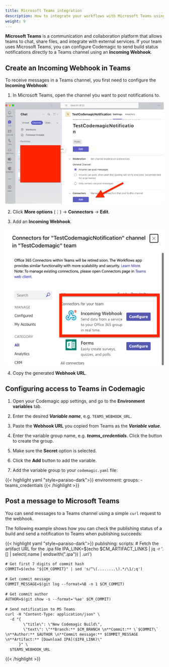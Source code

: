 ```yaml
---
title: Microsoft Teams integration
description: How to integrate your workflows with Microsoft Teams using codemagic.yaml
weight: 9
---
```


**Microsoft Teams** is a communication and collaboration platform that allows teams to chat, share files, and integrate with external services. If your team uses Microsoft Teams, you can configure Codemagic to send build status notifications directly to a Teams channel using an **Incoming Webhook**.

## Create an Incoming Webhook in Teams

To receive messages in a Teams channel, you first need to configure the **Incoming Webhook**:


1. In Microsoft Teams, open the channel you want to post notifications to.

![Ms teams 1](../uploads/ms_teams1.png)

2. Click **More options** (⋮) → **Connectors** → **Edit**.

3. Add an **Incoming Webhook**.

![Ms teams 2](../uploads/ms_teams2.png)

4. Copy the generated **Webhook URL**.

## Configuring access to Teams in Codemagic


1. Open your Codemagic app settings, and go to the **Environment variables** tab.
2. Enter the desired **_Variable name_**, e.g. `TEAMS_WEBHOOK_URL`.
3. Paste the **Webhook URL** you copied from Teams as the **_Variable value_**.
4. Enter the variable group name, e.g. **_teams_credentials_**. Click the button to create the group.
5. Make sure the **Secret** option is selected.
6. Click the **Add** button to add the variable.

7. Add the variable group to your `codemagic.yaml` file:

{{< highlight yaml "style=paraiso-dark">}}
  environment:
    groups:
      - teams_credentials
{{< /highlight >}}

## Post a message to Microsoft Teams

You can send messages to a Teams channel using a simple `curl` request to the webhook.

The following example shows how you can check the publishing status of a build and send a notification to Teams when publishing succeeds:

{{< highlight yaml "style=paraiso-dark">}}
publishing:
  scripts:
    # Fetch the artifact URL for the .ipa file
    IPA_LINK=$(echo $CM_ARTIFACT_LINKS | jq -r '.[] | select(.name | endswith(".ipa")) | .url')

    # Get first 7 digits of commit hash
    COMMIT=$(echo "${CM_COMMIT}" | sed 's/^\(........\).*/\1/;q')

    # Get commit message
    COMMIT_MESSAGE=$(git log --format=%B -n 1 $CM_COMMIT)

    # Get commit author
    AUTHOR=$(git show -s --format='%ae' $CM_COMMIT)

    # Send notification to MS Teams
    curl -H "Content-Type: application/json" \
      -d "{
            \"title\": \"New Codemagic Build\",
            \"text\": \"**Branch:** $CM_BRANCH \n**Commit:** \`$COMMIT\` \n**Author:** $AUTHOR \n**Commit message:** $COMMIT_MESSAGE \n**Artifact:** [Download IPA]($IPA_LINK)\"
          }" \
      $TEAMS_WEBHOOK_URL
{{< /highlight >}}
